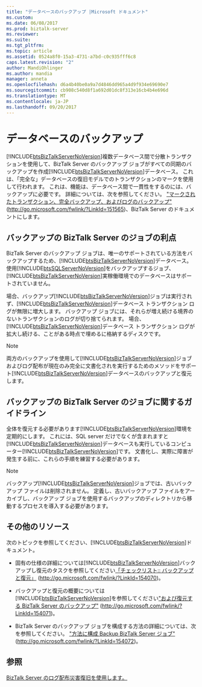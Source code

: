 ```yaml
---
title: "データベースのバックアップ |Microsoft ドキュメント"
ms.custom: 
ms.date: 06/08/2017
ms.prod: biztalk-server
ms.reviewer: 
ms.suite: 
ms.tgt_pltfrm: 
ms.topic: article
ms.assetid: 0524a8f0-15a3-4731-a7bd-c0c935fff6c8
caps.latest.revision: "2"
author: MandiOhlinger
ms.author: mandia
manager: anneta
ms.openlocfilehash: d6a4b40be0a9a7d4846dd965a4d9f934e69690e7
ms.sourcegitcommit: cb908c540d8f1a692d01dc8f313e16cb4b4e696d
ms.translationtype: MT
ms.contentlocale: ja-JP
ms.lasthandoff: 09/20/2017
---
```

# <a name="backing-up-databases"></a>データベースのバックアップ
[!INCLUDE[btsBizTalkServerNoVersion](../includes/btsbiztalkservernoversion-md.md)]複数データベース間で分散トランザクションを使用して、BizTalk Server のバックアップ ジョブがすべての同期のバックアップを作成[!INCLUDE[btsBizTalkServerNoVersion](../includes/btsbiztalkservernoversion-md.md)]データベース。 これは、「完全な」データベースの復旧モデルでのトランザクションのマークを使用して行われます。 これは、機能は、データベース間で一貫性をするのには、バックアップに必要です。 詳細については、次を参照してください。 ["マークされたトランザクション、完全バックアップ、およびログのバックアップ"](http://go.microsoft.com/fwlink/?LinkId=151565) (http://go.microsoft.com/fwlink/?LinkId=151565)、BizTalk Server のドキュメントにします。  
  
## <a name="advantages-of-the-backup-biztalk-server-job"></a>バックアップの BizTalk Server のジョブの利点  
 BizTalk Server のバックアップ ジョブは、唯一のサポートされている方法をバックアップするため、[!INCLUDE[btsBizTalkServerNoVersion](../includes/btsbiztalkservernoversion-md.md)]データベース。 使用[!INCLUDE[btsSQLServerNoVersion](../includes/btssqlservernoversion-md.md)]をバックアップするジョブ、[!INCLUDE[btsBizTalkServerNoVersion](../includes/btsbiztalkservernoversion-md.md)]実稼働環境でのデータベースはサポートされていません。  
  
 場合、バックアップ[!INCLUDE[btsBizTalkServerNoVersion](../includes/btsbiztalkservernoversion-md.md)]ジョブは実行されず、[!INCLUDE[btsBizTalkServerNoVersion](../includes/btsbiztalkservernoversion-md.md)]データベース トランザクション ログが無限に増大します。 バックアップ ジョブには、それらが増え続ける境界のないトランザクションのログが切り捨てられます。 場合、[!INCLUDE[btsBizTalkServerNoVersion](../includes/btsbiztalkservernoversion-md.md)]データベース トランザクション ログが拡大し続ける、ことがある時点で埋めるに格納するディスクです。  
  
> [!NOTE]  
>  両方のバックアップを使用して[!INCLUDE[btsBizTalkServerNoVersion](../includes/btsbiztalkservernoversion-md.md)]ジョブおよびログ配布が現在のみ完全に文書化されを実行するためのメソッドをサポート[!INCLUDE[btsBizTalkServerNoVersion](../includes/btsbiztalkservernoversion-md.md)]データベースのバックアップと復元します。  
  
## <a name="guidelines-for-the-backup-biztalk-server-job"></a>バックアップの BizTalk Server のジョブに関するガイドライン  
 全体を復元する必要があります[!INCLUDE[btsBizTalkServerNoVersion](../includes/btsbiztalkservernoversion-md.md)]環境を定期的にします。 これには、SQL server だけでなくが含まれますと[!INCLUDE[btsBizTalkServerNoVersion](../includes/btsbiztalkservernoversion-md.md)]データベースも実行しているコンピューター[!INCLUDE[btsBizTalkServerNoVersion](../includes/btsbiztalkservernoversion-md.md)]です。 文書化し、実際に障害が発生する前に、これらの手順を練習する必要があります。  
  
> [!NOTE]  
>  バックアップ[!INCLUDE[btsBizTalkServerNoVersion](../includes/btsbiztalkservernoversion-md.md)]ジョブでは、古いバックアップ ファイルは削除されません。 定義し、古いバックアップ ファイルをアーカイブし、バックアップ ジョブを使用するバックアップのディレクトリから移動するプロセスを導入する必要があります。  
  
## <a name="additional-resources"></a>その他のリソース  
 次のトピックを参照してください、[!INCLUDE[btsBizTalkServerNoVersion](../includes/btsbiztalkservernoversion-md.md)]ドキュメント。  
  
-   固有の仕様の詳細については[!INCLUDE[btsBizTalkServerNoVersion](../includes/btsbiztalkservernoversion-md.md)]バックアップし復元のタスクを参照してください[「チェックリスト:: バックアップと復元」](http://go.microsoft.com/fwlink/?LinkId=154070) (http://go.microsoft.com/fwlink/?LinkId=154070)。  
  
-   バックアップと復元の概要については[!INCLUDE[btsBizTalkServerNoVersion](../includes/btsbiztalkservernoversion-md.md)]を参照してください["および復元する BizTalk Server のバックアップ"](http://go.microsoft.com/fwlink/?LinkId=154071) (http://go.microsoft.com/fwlink/?LinkId=154071)。  
  
-   BizTalk Server のバックアップ ジョブを構成する方法の詳細については、次を参照してください。 ["方法に構成 Backup BizTalk Server ジョブ"](http://go.microsoft.com/fwlink/?LinkId=154072) (http://go.microsoft.com/fwlink/?LinkId=154072)。  
  
## <a name="see-also"></a>参照  
 [BizTalk Server のログ配布災害復旧を使用します。](../technical-guides/using-biztalk-server-log-shipping-for-disaster-recovery.md)